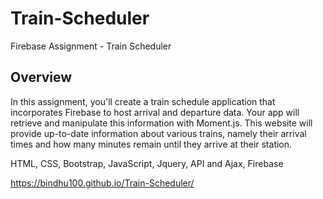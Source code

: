 # Train-Scheduler
Firebase Assignment - Train Scheduler 

<h2> Overview</h2>
In this assignment, you'll create a train schedule application that incorporates Firebase to host arrival and departure data. Your app will retrieve and manipulate this information with Moment.js. This website will provide up-to-date information about various trains, namely their arrival times and how many minutes remain until they arrive at their station.




HTML, CSS, Bootstrap, JavaScript, Jquery, API and Ajax, Firebase

https://bindhu100.github.io/Train-Scheduler/

